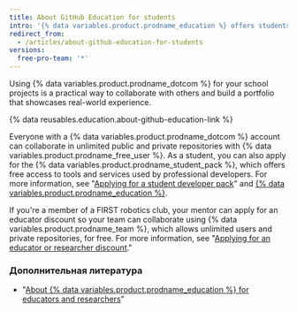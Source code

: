 ```yaml
---
title: About GitHub Education for students
intro: '{% data variables.product.prodname_education %} offers students real-world experience with free access to various developer tools from {% data variables.product.prodname_dotcom %}''s partners.'
redirect_from:
  - /articles/about-github-education-for-students
versions:
  free-pro-team: '*'
---
```


Using {% data variables.product.prodname_dotcom %} for your school projects is a practical way to collaborate with others and build a portfolio that showcases real-world experience.

{% data reusables.education.about-github-education-link %}

Everyone with a {% data variables.product.prodname_dotcom %} account can collaborate in unlimited public and private repositories with {% data variables.product.prodname_free_user %}. As a student, you can also apply for the {% data variables.product.prodname_student_pack %}, which offers free access to tools and services used by professional developers. For more information, see "[Applying for a student developer pack](/articles/applying-for-a-student-developer-pack)" and [{% data variables.product.prodname_education %}](https://education.github.com/pack).

If you're a member of a FIRST robotics club, your mentor can apply for an educator discount so your team can collaborate using {% data variables.product.prodname_team %}, which allows unlimited users and private repositories, for free. For more information, see "[Applying for an educator or researcher discount](/articles/applying-for-an-educator-or-researcher-discount)."

### Дополнительная литература

- "[About {% data variables.product.prodname_education %} for educators and researchers](/articles/about-github-education-for-educators-and-researchers)"
